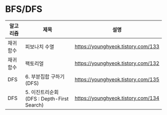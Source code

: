 # BFS/DFS 
|알고리즘|제목|설명|
|------|---|---|
|재귀함수|피보나치 수열|https://younghyeok.tistory.com/133|
|재귀함수|팩토리얼|https://younghyeok.tistory.com/132|
|DFS|6. 부분집합 구하기(DFS)|https://younghyeok.tistory.com/135|
|DFS|5. 이진트리순회(DFS : Depth-First Search)|https://younghyeok.tistory.com/134|

